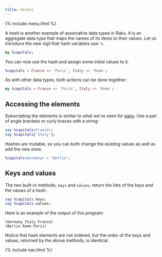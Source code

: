 ```yaml
---
title: Hashes
---
```


{% include menu.html %}

A _hash_ is another example of associative data types in Raku. It is an aggregate data type that maps the names of its items to their values. Let us introduce the new sigil that hash variables use: `%`.

```raku
my %capitals;
```

You can now use the hash and assign some initial values to it.

```raku
%capitals = France => 'Paris', Italy => 'Rome';
```

As with other data types, both actions can be done together:

```raku
my %capitals = France => 'Paris', Italy => 'Rome';
```

## Accessing the elements

Subscripting the elements is similar to what we’ve seen for [pairs](../pairs). Use a pair of angle brackets or curly braces with a string:

```raku
say %capitals<France>;
say %capitals{'Italy'};
```

Hashes are mutable, so you can both change the existing values as well as add the new ones:

```raku
%capitals<Germany> = 'Berlin';
```

## Keys and values

The two built-in methods, `keys` and `values`, return the lists of the keys and the values of a hash:

```raku
say %capitals.keys;
say %capitals.values;
```

Here is an example of the output of this program:

    (Germany Italy France)
    (Berlin Rome Paris)

Notice that hash elements are not ordered, but the order of the keys and values, returned by the above methods, is identical.

{% include nav.html %}